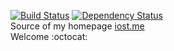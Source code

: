 [![Build Status](https://travis-ci.org/Grinv/grinv.github.io.svg?branch=master)](https://travis-ci.org/Grinv/grinv.github.io)
[![Dependency Status](https://david-dm.org/Grinv/grinv.github.io.svg)](https://david-dm.org/Grinv/grinv.github.io)<br>
Source of my homepage [iost.me](http://iost.me)<br>
Welcome :octocat:
